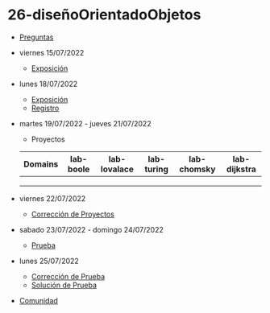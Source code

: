 # 26-diseñoOrientadoObjetos

- [Preguntas](https://escuela.it/master-programacion-diseno-software)
- viernes 15/07/2022
  - [Exposición](https://escuela.it/master-programacion-diseno-software)
- lunes 18/07/2022
  - [Exposición](https://escuela.it/master-programacion-diseno-software)
  - [Registro](https://forms.gle/pA2QvsW32P4KtTD77)
- martes 19/07/2022 - jueves 21/07/2022
  - Proyectos
  
  |Domains|lab-boole|lab-lovalace|lab-turing|lab-chomsky|lab-dijkstra|
  |-------|---------|------------|----------|-----------|--------------|
  |       |         |            |          |           |              |
  |       |         |            |          |           |              |
  |       |         |            |          |           |              |
- viernes 22/07/2022
  - [Corrección de Proyectos](https://escuela.it/master-programacion-diseno-software)
- sabado 23/07/2022 - domingo 24/07/2022
  - [Prueba](https://forms.gle/hB9UJoN2PYiexctH8)
- lunes 25/07/2022
  - [Corrección de Prueba](https://escuela.it/master-programacion-diseno-software)
  - [Solución de Prueba](https://docs.google.com/spreadsheets/d/1Uwtqa5VdD5wK2X7eLgkS6_th16aPnsW8pa5Ft2TyLPo/edit#gid=0)
- [Comunidad](https://app.slack.com/client/T02S3KYD464/C02TFSQJQUX)
